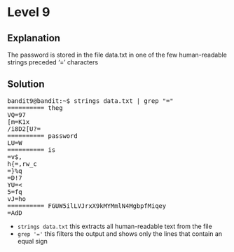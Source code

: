 # Level 9

## Explanation

The password is stored in the file data.txt in one of the few human-readable strings preceded ‘=’ characters

## Solution
<pre>
bandit9@bandit:~$ strings data.txt | grep "="
========== theg
VQ=97
[m=K1x
/i8D2[U?=
========== password
LU=W
========== is
=v$,
h{=,rw_c
=}%q
=D!7
YU=<
5=fq
vJ=ho
========== FGUW5ilLVJrxX9kMYMmlN4MgbpfMiqey
=AdD
</pre>

- `strings data.txt` this extracts all human-readable text from the file 
- `grep '='` this filters the output and shows only the lines that contain an equal sign 